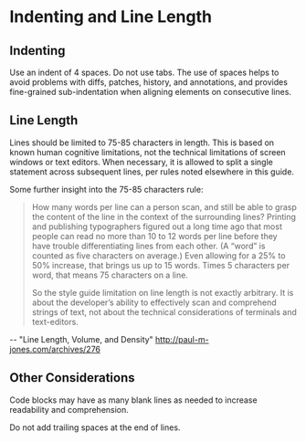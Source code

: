 Indenting and Line Length
=========================

Indenting
---------

Use an indent of 4 spaces. Do not use tabs. The use of spaces helps to avoid
problems with diffs, patches, history, and annotations, and provides
fine-grained sub-indentation when aligning elements on consecutive lines.

Line Length
-----------

Lines should be limited to 75-85 characters in length. This is based on known
human cognitive limitations, not the technical limitations of screen windows
or text editors. When necessary, it is allowed to split a single statement
across subsequent lines, per rules noted elsewhere in this guide.

Some further insight into the 75-85 characters rule:

> How many words per line can a person scan, and still be able to grasp the
> content of the line in the context of the surrounding lines? Printing and
> publishing typographers figured out a long time ago that most people can
> read no more than 10 to 12 words per line before they have trouble
> differentiating lines from each other. (A “word” is counted as five
> characters on average.) Even allowing for a 25% to 50% increase, that
> brings us up to 15 words. Times 5 characters per word, that means 75
> characters on a line.
> 
> So the style guide limitation on line length is not exactly arbitrary. It
> is about the developer’s ability to effectively scan and comprehend
> strings of text, not about the technical considerations of terminals and
> text-editors.

-- "Line Length, Volume, and Density"
   <http://paul-m-jones.com/archives/276>


Other Considerations
--------------------

Code blocks may have as many blank lines as needed to increase readability
and comprehension.

Do not add trailing spaces at the end of lines.
